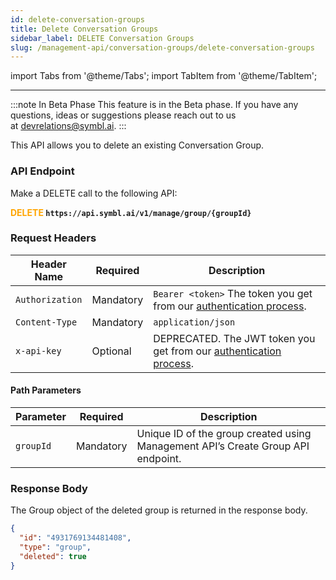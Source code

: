 ```yaml
---
id: delete-conversation-groups
title: Delete Conversation Groups
sidebar_label: DELETE Conversation Groups 
slug: /management-api/conversation-groups/delete-conversation-groups
---
```


import Tabs from '@theme/Tabs';
import TabItem from '@theme/TabItem';

---

:::note In Beta Phase
This feature is in the Beta phase. If you have any questions, ideas or suggestions please reach out to us at devrelations@symbl.ai.
:::

This API allows you to delete an existing Conversation Group. 

### API Endpoint

Make a DELETE call to the following API:

**<font color="orange">DELETE</font> `https://api.symbl.ai/v1/manage/group/{groupId}`**

### Request Headers

Header Name  | Required | Description
---------- | ------- |  ------- |
```Authorization``` | Mandatory | `Bearer <token>` The token you get from our [authentication process](/docs/developer-tools/authentication).
```Content-Type	``` | Mandatory | `application/json` 
```x-api-key``` | Optional | DEPRECATED. The JWT token you get from our [authentication process](/docs/developer-tools/authentication).

#### Path Parameters

| Parameter | Required | Description |
|--------|----------|---- |
`groupId` | Mandatory | Unique ID of the group created using Management API’s Create Group API endpoint. |

### Response Body

The Group object of the deleted group is returned in the response body.

```json
{
  "id": "4931769134481408",
  "type": "group",
  "deleted": true
}
```